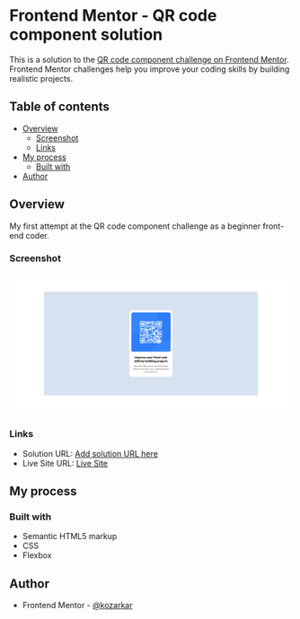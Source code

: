 # Frontend Mentor - QR code component solution

This is a solution to the [QR code component challenge on Frontend Mentor](https://www.frontendmentor.io/challenges/qr-code-component-iux_sIO_H). Frontend Mentor challenges help you improve your coding skills by building realistic projects. 

## Table of contents

- [Overview](#overview)
  - [Screenshot](#screenshot)
  - [Links](#links)
- [My process](#my-process)
  - [Built with](#built-with)
- [Author](#author)


## Overview

My first attempt at the QR code component challenge as a beginner front-end coder.

### Screenshot

![](/Screenshot.png)

### Links

- Solution URL: [Add solution URL here](https://your-solution-url.com)
- Live Site URL: [Live Site](https://kfeige5477.github.io/FM_Challenge_1/)

## My process

### Built with

- Semantic HTML5 markup
- CSS
- Flexbox

## Author

- Frontend Mentor - [@kozarkar](https://www.frontendmentor.io/profile/kozarkar)

